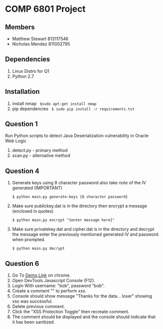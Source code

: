 # COMP 6801 Project

##  Members
 * Matthew Stewart 813117546
 * Nicholas Mendez 811002795

## Dependencies
1. Linux Distro for Q1
2. Python 2.7

## Installation

1. install nmap ``` $sudo apt-get install nmap```
2. pip dependencies ``` $ sudo pip install -r requirements.txt```

## Question 1

Run Python scripts to detect Java Deserialization vulnerability in Oracle Web Logic
1. detect.py - primary method  
2. scan.py - alternative method

## Question 4
1. Generate keys using 8 character password also take note of the IV generated (IMPORTANT) 

    ```$ python main.py generate-keys {8 character password}```
2. Make sure publickey.dat is in the directory then encrypt a message (enclosed in quotes)
 
    ```$ python main.py encrypt "{enter message here}" ```
3. Make sure privatekey.dat and cipher.dat is in the directory and decrypt the message enter the previously mentioned generated IV and password when prompted.
    
    ```$ python main.py decrypt```
    

## Question 6

1. Go To [Demo Link](https://snickdx.me/xss) on chrome.
2. Open DevTools Javascript Console (F12).
3. Login With username: "bob", password "bob".
4. Create a comment "<script src="https://snickdx.me/xss/scammer.js"></script>" to perform xss.
5. Console should show message "Thanks for the data... loser" showing xss was successful.
6. Delete previous comment.
7. Click the "XSS Protection Toggle" then recreate comment.
8. The comment should be displayed and the console should indicate that it has been sanitized.
